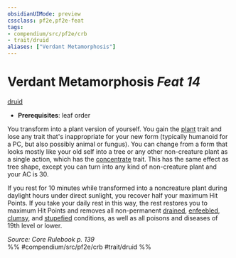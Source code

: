 ```yaml
---
obsidianUIMode: preview
cssclass: pf2e,pf2e-feat
tags:
- compendium/src/pf2e/crb
- trait/druid
aliases: ["Verdant Metamorphosis"]
---
```

# Verdant Metamorphosis  *Feat 14*  
[druid](/rules/traits/druid.md)  

- **Prerequisites**: leaf order

You transform into a plant version of yourself. You gain the [plant](/rules/traits/plant.md) trait and lose any trait that's inappropriate for your new form (typically humanoid for a PC, but also possibly animal or fungus). You can change from a form that looks mostly like your old self into a tree or any other non-creature plant as a single action, which has the [concentrate](/rules/traits/concentrate.md) trait. This has the same effect as tree shape, except you can turn into any kind of non-creature plant and your AC is 30.

If you rest for 10 minutes while transformed into a noncreature plant during daylight hours under direct sunlight, you recover half your maximum Hit Points. If you take your daily rest in this way, the rest restores you to maximum Hit Points and removes all non-permanent [drained](/rules/conditions.md#Drained), [enfeebled](/rules/conditions.md#Enfeebled), [clumsy](/rules/conditions.md#Clumsy), and [stupefied](/rules/conditions.md#Stupefied) conditions, as well as all poisons and diseases of 19th level or lower.

*Source: Core Rulebook p. 139*  
%% #compendium/src/pf2e/crb #trait/druid %%